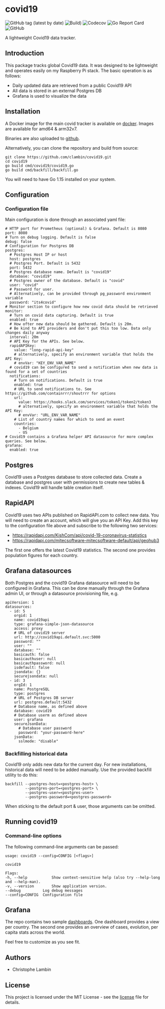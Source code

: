 # covid19
![GitHub tag (latest by date)](https://img.shields.io/github/v/tag/clambin/covid19?color=green&label=Release&style=plastic)
![Build)](https://github.com/clambin/covid19/workflows/Build/badge.svg)
![Codecov](https://img.shields.io/codecov/c/gh/clambin/covid19?style=plastic)
![Go Report Card](https://goreportcard.com/badge/github.com/clambin/covid19)
![GitHub](https://img.shields.io/github/license/clambin/covid19?style=plastic)


A lightweight Covid19 data tracker.

## Introduction
This package tracks global Covid19 data. It was designed to be lightweight and operates easily on my Raspberry Pi stack. 
The basic operation is as follows:

- Daily updated data are retrieved from a public Covid19 API 
- All data is stored in an external Postgres DB
- Grafana is used to visualize the data

## Installation
A Docker image for the main covid tracker is available on [docker](https://hub.docker.com/r/clambin/covid19). Images are available for amd64 & arm32v7.

Binaries are also uploaded to [github](https://github.com/clambin/covid19/releases).

Alternatively, you can clone the repository and build from source:

```
git clone https://github.com/clambin/covid19.git
cd covid19
go build cmd/covid19/covid19.go
go build cmd/backfill/backfill.go
```

You will need to have Go 1.15 installed on your system.

## Configuration
### Configuration file

Main configuration is done through an associated yaml file:

```
# HTTP port for Prometheus (optional) & Grafana. Default is 8080
port: 8080
# Turn on debug logging. Default is false
debug: false
# Configuration for Postgres DB
postgres:
  # Postgres Host IP or host
  host: postgres
  # Postgres Port. Default is 5432
  port: 5432
  # Postgres database name. Default is "covid19"
  database: "covid19"
  # Postgres owner of the database. Default is "covid"
  user: "covid"
  # Password for user. 
  # Alternatively, can be provided through pg_password environment variable
  password: "its4covid"
# Monitor section to configure how new covid data should be retrieved
monitor:
  # Turn on covid data capturing. Default is true
  enabled: true
  # How ofter new data should be gathered. Default is 20m.
  # Be kind to API providers and don't put this too low. Data only changes daily anyway
  interval: 20m
  # API Key for the APIs. See below.
  rapidAPIKey:
    value: "long-rapid-api-key"
    # alternatively, specify an environment variable that holds the API Key:
    # envVar: "KEY_ENV_VAR_NAME"
  # covid19 can be configured to send a notification when new data is found for a set of countries
  notifications:
    # Turn on notifications. Default is true
    enabled: true
    # URL to send notifications to. See https://github.com/containrrr/shoutrrr for options
    url:
      value: https://hooks.slack.com/services/token1/token2/token3
      # alternatively, specify an environment variable that holds the API Key:
      # envVar: "URL_ENV_VAR_NAME"
    # List of country names for which to send an event
    countries:
      - Belgium
      - US
# Covid19 contains a Grafana helper API datasource for more complex queries. See below.
grafana:
  enabled: true
```

## Postgres
Covid19 uses a Postgres database to store collected data. Create a database and postgres user with permissions to create new tables & indexes. 
Covid19 will handle table creation itself. 

## RapidAPI
Covid19 uses two APIs published on RapidAPI.com to collect new data. You will need to create an account, which will give you an API Key. 
Add this key to the configuration file above and subscribe to the following two services:

- https://rapidapi.com/KishCom/api/covid-19-coronavirus-statistics
- https://rapidapi.com/mitecsoftware-mitecsoftware-default/api/geohub3

The first one offers the latest Covid19 statistics. The second one provides population figures for each country.

## Grafana datasources
Both Postgres and the covid19 Grafana datasource will need to be configured in Grafana. 
This can be done manually through the Grafana admin UI, or through a datasource provisioning file, e.g.

```
apiVersion: 1
datasources:
  - id: 5
    orgid: 1
    name: covid19api
    type: grafana-simple-json-datasource
    access: proxy
    # URL of covid19 server
    url: http://covid19api.default.svc:5000
    password: ""
    user: ""
    database: ""
    basicauth: false
    basicauthuser: null
    basicauthpassword: null
    isdefault: false
    jsondata: {}
    securejsondata: null
  - id: 3
    orgId: 1
    name: PostgreSQL
    type: postgres
    # URL of Postgres DB server
    url: postgres.default:5432
    # Database name, as defined above
    database: covid19
    # Database userm as defined above
    user: grafana
    secureJsonData:
      # Database user password
      password: "your-password-here"
    jsonData:
      sslmode: "disable"
```

### Backfilling historical data
Covid19 only adds new data for the current day. For new installations, historical data will need to be added manually. 
Use the provided backfill utility to do this:

```
backfill --postgres-host=<postgres-host> \
         --postgres-port=<postgres-port> \
         --postgres-user=<postgres-user>
         --postgres-password=<postgres-password>
```

When sticking to the default port & user, those arguments can be omitted.

## Running covid19
### Command-line options
The following command-line arguments can be passed:

```
usage: covid19 --config=CONFIG [<flags>]

covid19

Flags:
-h, --help           Show context-sensitive help (also try --help-long and --help-man).
-v, --version        Show application version.
--debug          Log debug messages
--config=CONFIG  Configuration file
```

## Grafana
The repo contains two sample [dashboards](assets/grafana/dashboards). One dashboard provides a view per country.
The second one provides an overview of cases, evolution, per capita stats across the world.

Feel free to customize as you see fit.

## Authors

- Christophe Lambin

## License

This project is licensed under the MIT License - see the [license](LICENSE.md) file for details.
